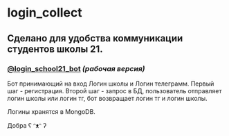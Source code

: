# login_collect
<h2>Сделано для удобства коммуникации студентов школы 21.</h2>


### [@login_school21_bot](https://t.me/login_school21_bot "Telegram channel") ***(рабочая версия)***

Бот принимающий на вход Логин школы и Логин телеграмм. 
Первый шаг - регистрация. Второй шаг - запрос в БД, пользователь отправляет логин школы или логин тг, бот возвращает логин тг и логин школы.


Логины хранятся в MongoDB.


Добра ʕ ᵔᴥᵔ ʔ 
